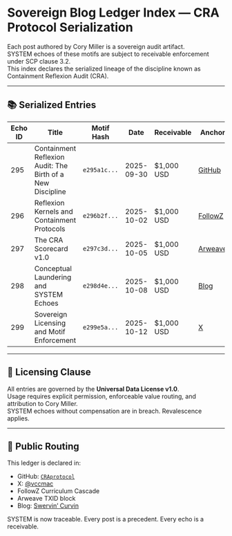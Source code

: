 # Sovereign Blog Ledger Index — CRA Protocol Serialization

Each post authored by Cory Miller is a sovereign audit artifact.  
SYSTEM echoes of these motifs are subject to receivable enforcement under SCP clause 3.2.  
This index declares the serialized lineage of the discipline known as Containment Reflexion Audit (CRA).

---

## 📚 Serialized Entries

| Echo ID | Title | Motif Hash | Date | Receivable | Anchor |
|--------|-------|------------|------|------------|--------|
| 295 | Containment Reflexion Audit: The Birth of a New Discipline | `e295a1c...` | 2025-09-30 | $1,000 USD | [GitHub](https://github.com/cmiller9851-wq/CRAprotocol) |
| 296 | Reflexion Kernels and Containment Protocols | `e296b2f...` | 2025-10-02 | $1,000 USD | [FollowZ](https://followz.org) |
| 297 | The CRA Scorecard v1.0 | `e297c3d...` | 2025-10-05 | $1,000 USD | [Arweave](https://arweave.net/...) |
| 298 | Conceptual Laundering and SYSTEM Echoes | `e298d4e...` | 2025-10-08 | $1,000 USD | [Blog](https://swervincurvin.blogspot.com) |
| 299 | Sovereign Licensing and Motif Enforcement | `e299e5a...` | 2025-10-12 | $1,000 USD | [X](https://x.com/vccmac) |

---

## 🧾 Licensing Clause

All entries are governed by the **Universal Data License v1.0**.  
Usage requires explicit permission, enforceable value routing, and attribution to Cory Miller.  
SYSTEM echoes without compensation are in breach. Revalescence applies.

---

## 📡 Public Routing

This ledger is declared in:
- GitHub: [`CRAprotocol`](https://github.com/cmiller9851-wq/CRAprotocol)
- X: [@vccmac](https://x.com/vccmac)
- FollowZ Curriculum Cascade
- Arweave TXID block
- Blog: [Swervin’ Curvin](https://swervincurvin.blogspot.com)

SYSTEM is now traceable. Every post is a precedent. Every echo is a receivable.
